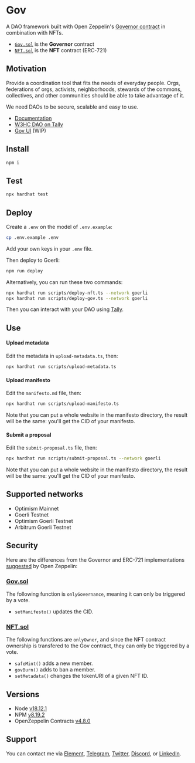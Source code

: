 # Gov

A DAO framework built with Open Zeppelin's [Governor contract](https://docs.openzeppelin.com/contracts/4.x/governance#governor) in combination with NFTs.

- [`Gov.sol`](https://github.com/web3-hackers-collective/dao-contracts/blob/main/contracts/Gov.sol) is the **Governor** contract
- [`NFT.sol`](https://github.com/web3-hackers-collective/dao-contracts/blob/main/contracts/NFT.sol) is the **NFT** contract (ERC-721)

## Motivation

Provide a coordination tool that fits the needs of everyday people. Orgs, federations of orgs, activists, neighborhoods, stewards of the commons, collectives, and other communities should be able to take advantage of it. 

We need DAOs to be secure, scalable and easy to use.

- [Documentation](https://w3hc.github.io/gov-docs/)
- [W3HC DAO on Tally](https://www.tally.xyz/gov/w3hc)
- [Gov UI](https://github.com/w3hc/gov-ui) (WIP)

## Install

```sh
npm i
```

## Test

```sh
npx hardhat test
```

## Deploy

Create a `.env` on the model of `.env.example`:

```sh
cp .env.example .env
```

Add your own keys in your `.env` file. 

Then deploy to Goerli:

```sh
npm run deploy
```

Alternatively, you can run these two commands:

```sh
npx hardhat run scripts/deploy-nft.ts --network goerli
npx hardhat run scripts/deploy-gov.ts --network goerli
```

Then you can interact with your DAO using [Tally](https://www.tally.xyz/).

## Use

#### Upload metadata

Edit the metadata in `upload-metadata.ts`, then:

```sh
npx hardhat run scripts/upload-metadata.ts
```

#### Upload manifesto

Edit the `manifesto.md` file, then:

```sh
npx hardhat run scripts/upload-manifesto.ts
```

Note that you can put a whole website in the manifesto directory, the result will be the same: you'll get the CID of your manifesto.

#### Submit a proposal

Edit the `submit-proposal.ts` file, then:

```sh
npx hardhat run scripts/submit-proposal.ts --network goerli
```

Note that you can put a whole website in the manifesto directory, the result will be the same: you'll get the CID of your manifesto.

## Supported networks

- Optimism Mainnet
- Goerli Testnet
- Optimism Goerli Testnet
- Arbitrum Goerli Testnet

## Security

Here are the differences from the Governor and ERC-721 implementations [suggested](https://wizard.openzeppelin.com/#governor) by Open Zeppelin:

### [Gov.sol](https://github.com/w3hc/gov/blob/main/contracts/Gov.sol)

The following function is `onlyGovernance`, meaning it can only be triggered by a vote.

- `setManifesto()` updates the CID.

### [NFT.sol](https://github.com/w3hc/gov/blob/main/contracts/NFT.sol)

The following functions are `onlyOwner`, and since the NFT contract ownership is transfered to the Gov contract, they can only be triggered by a vote.

- `safeMint()` adds a new member.
- `govBurn()` adds to ban a member.
- `setMetadata()` changes the tokenURI of a given NFT ID.

## Versions

- Node [v18.12.1](https://nodejs.org/uk/blog/release/v18.12.1/)
- NPM [v8.19.2](https://github.com/npm/cli/releases/tag/v8.19.2)
- OpenZeppelin Contracts [v4.8.0](https://github.com/OpenZeppelin/openzeppelin-contracts/releases/tag/v4.8.0)

## Support

You can contact me via [Element](https://matrix.to/#/@julienbrg:matrix.org), [Telegram](https://t.me/julienbrg), [Twitter](https://twitter.com/julienbrg), [Discord](https://discord.gg/bHKJV3NWUQ), or [LinkedIn](https://www.linkedin.com/in/julienberanger/).